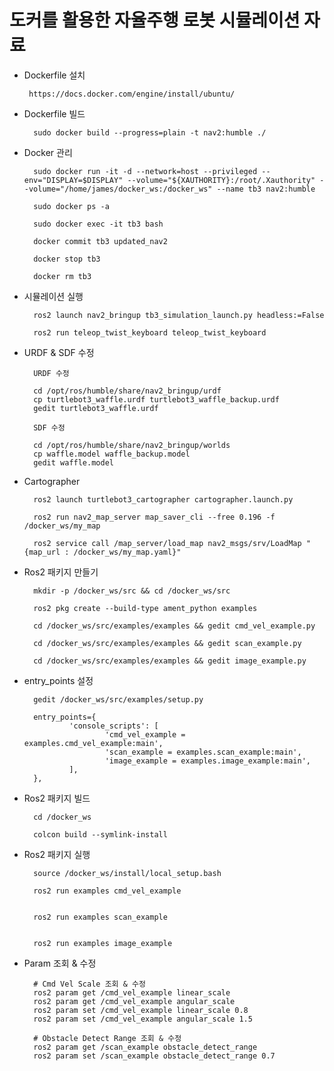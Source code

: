 # 도커를 활용한 자율주행 로봇 시뮬레이션 자료

* Dockerfile 설치

       https://docs.docker.com/engine/install/ubuntu/

* Dockerfile 빌드

        sudo docker build --progress=plain -t nav2:humble ./

* Docker 관리

        sudo docker run -it -d --network=host --privileged --env="DISPLAY=$DISPLAY" --volume="${XAUTHORITY}:/root/.Xauthority" --volume="/home/james/docker_ws:/docker_ws" --name tb3 nav2:humble

        sudo docker ps -a

        sudo docker exec -it tb3 bash

        docker commit tb3 updated_nav2

        docker stop tb3

        docker rm tb3

* 시뮬레이션 실행

        ros2 launch nav2_bringup tb3_simulation_launch.py headless:=False

        ros2 run teleop_twist_keyboard teleop_twist_keyboard
  

* URDF & SDF 수정
  
        URDF 수정
  
        cd /opt/ros/humble/share/nav2_bringup/urdf
        cp turtlebot3_waffle.urdf turtlebot3_waffle_backup.urdf
        gedit turtlebot3_waffle.urdf

        SDF 수정

        cd /opt/ros/humble/share/nav2_bringup/worlds
        cp waffle.model waffle_backup.model
        gedit waffle.model

* Cartographer

        ros2 launch turtlebot3_cartographer cartographer.launch.py

        ros2 run nav2_map_server map_saver_cli --free 0.196 -f /docker_ws/my_map

        ros2 service call /map_server/load_map nav2_msgs/srv/LoadMap "{map_url : /docker_ws/my_map.yaml}"

* Ros2 패키지 만들기

        mkdir -p /docker_ws/src && cd /docker_ws/src

        ros2 pkg create --build-type ament_python examples

        cd /docker_ws/src/examples/examples && gedit cmd_vel_example.py

        cd /docker_ws/src/examples/examples && gedit scan_example.py

        cd /docker_ws/src/examples/examples && gedit image_example.py
        
        

* entry_points 설정

        gedit /docker_ws/src/examples/setup.py

        entry_points={
                'console_scripts': [
                        'cmd_vel_example = examples.cmd_vel_example:main',
                        'scan_example = examples.scan_example:main',
                        'image_example = examples.image_example:main',
                ],
        },

* Ros2 패키지 빌드

        cd /docker_ws

        colcon build --symlink-install

* Ros2 패키지 실행

        source /docker_ws/install/local_setup.bash

        ros2 run examples cmd_vel_example


        ros2 run examples scan_example


        ros2 run examples image_example

* Param 조회 & 수정

        # Cmd Vel Scale 조회 & 수정
        ros2 param get /cmd_vel_example linear_scale
        ros2 param get /cmd_vel_example angular_scale
        ros2 param set /cmd_vel_example linear_scale 0.8
        ros2 param set /cmd_vel_example angular_scale 1.5
  
        # Obstacle Detect Range 조회 & 수정
        ros2 param get /scan_example obstacle_detect_range
        ros2 param set /scan_example obstacle_detect_range 0.7
